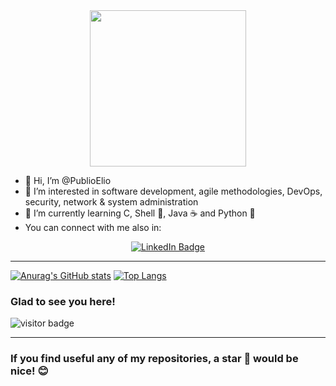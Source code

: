 <div id="header" align="center">
  <img src="https://media.giphy.com/media/irVmlMu1zlgyBYGyxO/giphy.gif" width="250"/>
</div>

- 👋 Hi, I’m @PublioElio
- 👀 I’m interested in software development, agile methodologies, DevOps, security, network & system administration
- 🌱 I’m currently learning C, Shell :penguin:, Java :coffee: and Python :snake:
- You can connect with me also in:
<div id="badges" align="center">
  <a href="https://www.linkedin.com/in/adrianodiaz/">
    <img src="https://img.shields.io/badge/LinkedIn-blue?style=for-the-badge&logo=linkedin&logoColor=white" alt="LinkedIn Badge"/>
  </a>
</div>

***

[![Anurag's GitHub stats](https://github-readme-stats.vercel.app/api?username=PublioElio&hide=issues&show_icons=true&theme=blueberry)](https://github.com/anuraghazra/github-readme-stats)  [![Top Langs](https://github-readme-stats.vercel.app/api/top-langs/?username=PublioElio&layout=compact&theme=blueberry)](https://github.com/anuraghazra/github-readme-stats)

### Glad to see you here! 
![visitor badge](https://visitor-badge.glitch.me/badge?page_id=PublioElio.README.md&left_color=red&right_color=black&left_text=Visitor%20number)

***

### If you find useful any of my repositories, a star 🌟 would be nice! :blush:
